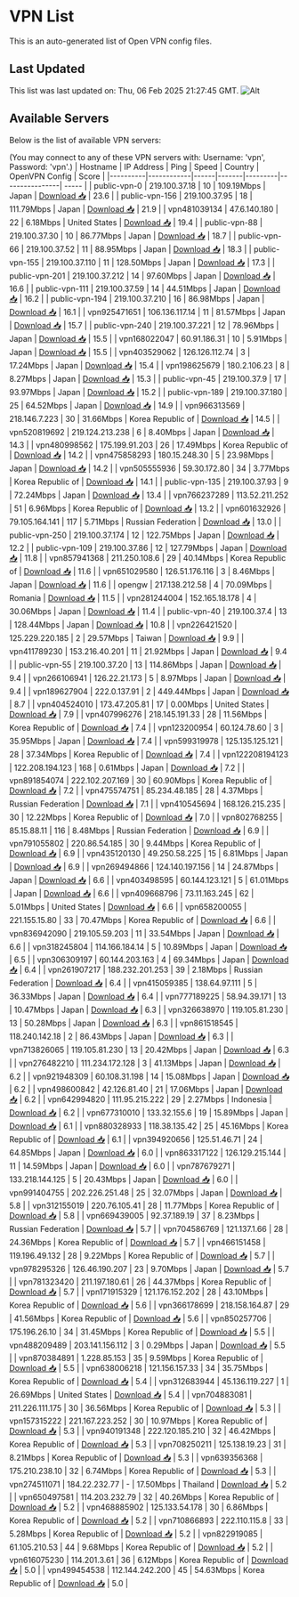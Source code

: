 # VPN List

This is an auto-generated list of Open VPN config files.

## Last Updated

This list was last updated on: Thu, 06 Feb 2025 21:27:45 GMT.
![Alt](https://repobeats.axiom.co/api/embed/186b98318ef1479477931607c1ad7d823f12451f.svg "Repobeats analytics image")

## Available Servers

Below is the list of available VPN servers:

(You may connect to any of these VPN servers with: Username: 'vpn', Password: 'vpn'.)
| Hostname | IP Address | Ping | Speed | Country | OpenVPN Config | Score |
|----------|------------|------|-------|---------|----------------| ----- |
| public-vpn-0 | 219.100.37.18 | 10 | 109.19Mbps | Japan | [Download 📥](./configs/server_0_JP.ovpn) | 23.6 |
| public-vpn-156 | 219.100.37.95 | 18 | 111.79Mbps | Japan | [Download 📥](./configs/server_1_JP.ovpn) | 21.9 |
| vpn481039134 | 47.6.140.180 | 22 | 6.18Mbps | United States | [Download 📥](./configs/server_2_US.ovpn) | 19.4 |
| public-vpn-88 | 219.100.37.30 | 10 | 86.77Mbps | Japan | [Download 📥](./configs/server_3_JP.ovpn) | 18.7 |
| public-vpn-66 | 219.100.37.52 | 11 | 88.95Mbps | Japan | [Download 📥](./configs/server_4_JP.ovpn) | 18.3 |
| public-vpn-155 | 219.100.37.110 | 11 | 128.50Mbps | Japan | [Download 📥](./configs/server_5_JP.ovpn) | 17.3 |
| public-vpn-201 | 219.100.37.212 | 14 | 97.60Mbps | Japan | [Download 📥](./configs/server_6_JP.ovpn) | 16.6 |
| public-vpn-111 | 219.100.37.59 | 14 | 44.51Mbps | Japan | [Download 📥](./configs/server_7_JP.ovpn) | 16.2 |
| public-vpn-194 | 219.100.37.210 | 16 | 86.98Mbps | Japan | [Download 📥](./configs/server_8_JP.ovpn) | 16.1 |
| vpn925471651 | 106.136.117.14 | 11 | 81.57Mbps | Japan | [Download 📥](./configs/server_9_JP.ovpn) | 15.7 |
| public-vpn-240 | 219.100.37.221 | 12 | 78.96Mbps | Japan | [Download 📥](./configs/server_10_JP.ovpn) | 15.5 |
| vpn168022047 | 60.91.186.31 | 10 | 5.91Mbps | Japan | [Download 📥](./configs/server_11_JP.ovpn) | 15.5 |
| vpn403529062 | 126.126.112.74 | 3 | 17.24Mbps | Japan | [Download 📥](./configs/server_12_JP.ovpn) | 15.4 |
| vpn198625679 | 180.2.106.23 | 8 | 8.27Mbps | Japan | [Download 📥](./configs/server_13_JP.ovpn) | 15.3 |
| public-vpn-45 | 219.100.37.9 | 17 | 93.97Mbps | Japan | [Download 📥](./configs/server_14_JP.ovpn) | 15.2 |
| public-vpn-189 | 219.100.37.180 | 25 | 64.52Mbps | Japan | [Download 📥](./configs/server_15_JP.ovpn) | 14.9 |
| vpn966313569 | 218.146.7.223 | 30 | 31.66Mbps | Korea Republic of | [Download 📥](./configs/server_16_KR.ovpn) | 14.5 |
| vpn520819692 | 219.124.213.238 | 6 | 8.40Mbps | Japan | [Download 📥](./configs/server_17_JP.ovpn) | 14.3 |
| vpn480998562 | 175.199.91.203 | 26 | 17.49Mbps | Korea Republic of | [Download 📥](./configs/server_18_KR.ovpn) | 14.2 |
| vpn475858293 | 180.15.248.30 | 5 | 23.98Mbps | Japan | [Download 📥](./configs/server_19_JP.ovpn) | 14.2 |
| vpn505555936 | 59.30.172.80 | 34 | 3.77Mbps | Korea Republic of | [Download 📥](./configs/server_20_KR.ovpn) | 14.1 |
| public-vpn-135 | 219.100.37.93 | 9 | 72.24Mbps | Japan | [Download 📥](./configs/server_21_JP.ovpn) | 13.4 |
| vpn766237289 | 113.52.211.252 | 51 | 6.96Mbps | Korea Republic of | [Download 📥](./configs/server_22_KR.ovpn) | 13.2 |
| vpn601632926 | 79.105.164.141 | 117 | 5.71Mbps | Russian Federation | [Download 📥](./configs/server_23_RU.ovpn) | 13.0 |
| public-vpn-250 | 219.100.37.174 | 12 | 122.75Mbps | Japan | [Download 📥](./configs/server_24_JP.ovpn) | 12.2 |
| public-vpn-109 | 219.100.37.86 | 12 | 127.79Mbps | Japan | [Download 📥](./configs/server_25_JP.ovpn) | 11.8 |
| vpn857941368 | 211.250.108.6 | 29 | 40.14Mbps | Korea Republic of | [Download 📥](./configs/server_26_KR.ovpn) | 11.6 |
| vpn651029580 | 126.51.176.116 | 3 | 8.46Mbps | Japan | [Download 📥](./configs/server_27_JP.ovpn) | 11.6 |
| opengw | 217.138.212.58 | 4 | 70.09Mbps | Romania | [Download 📥](./configs/server_28_RO.ovpn) | 11.5 |
| vpn281244004 | 152.165.18.178 | 4 | 30.06Mbps | Japan | [Download 📥](./configs/server_29_JP.ovpn) | 11.4 |
| public-vpn-40 | 219.100.37.4 | 13 | 128.44Mbps | Japan | [Download 📥](./configs/server_30_JP.ovpn) | 10.8 |
| vpn226421520 | 125.229.220.185 | 2 | 29.57Mbps | Taiwan | [Download 📥](./configs/server_31_TW.ovpn) | 9.9 |
| vpn411789230 | 153.216.40.201 | 11 | 21.92Mbps | Japan | [Download 📥](./configs/server_32_JP.ovpn) | 9.4 |
| public-vpn-55 | 219.100.37.20 | 13 | 114.86Mbps | Japan | [Download 📥](./configs/server_33_JP.ovpn) | 9.4 |
| vpn266106941 | 126.22.21.173 | 5 | 8.97Mbps | Japan | [Download 📥](./configs/server_34_JP.ovpn) | 9.4 |
| vpn189627904 | 222.0.137.91 | 2 | 449.44Mbps | Japan | [Download 📥](./configs/server_35_JP.ovpn) | 8.7 |
| vpn404524010 | 173.47.205.81 | 17 | 0.00Mbps | United States | [Download 📥](./configs/server_36_US.ovpn) | 7.9 |
| vpn407996276 | 218.145.191.33 | 28 | 11.56Mbps | Korea Republic of | [Download 📥](./configs/server_37_KR.ovpn) | 7.4 |
| vpn123200954 | 60.124.78.60 | 3 | 35.95Mbps | Japan | [Download 📥](./configs/server_38_JP.ovpn) | 7.4 |
| vpn599319978 | 125.135.125.121 | 28 | 37.34Mbps | Korea Republic of | [Download 📥](./configs/server_39_KR.ovpn) | 7.4 |
| vpn122208194123 | 122.208.194.123 | 168 | 0.61Mbps | Japan | [Download 📥](./configs/server_40_JP.ovpn) | 7.2 |
| vpn891854074 | 222.102.207.169 | 30 | 60.90Mbps | Korea Republic of | [Download 📥](./configs/server_41_KR.ovpn) | 7.2 |
| vpn475574751 | 85.234.48.185 | 28 | 4.37Mbps | Russian Federation | [Download 📥](./configs/server_42_RU.ovpn) | 7.1 |
| vpn410545694 | 168.126.215.235 | 30 | 12.22Mbps | Korea Republic of | [Download 📥](./configs/server_43_KR.ovpn) | 7.0 |
| vpn802768255 | 85.15.88.11 | 116 | 8.48Mbps | Russian Federation | [Download 📥](./configs/server_44_RU.ovpn) | 6.9 |
| vpn791055802 | 220.86.54.185 | 30 | 9.44Mbps | Korea Republic of | [Download 📥](./configs/server_45_KR.ovpn) | 6.9 |
| vpn435120130 | 49.250.58.225 | 15 | 6.81Mbps | Japan | [Download 📥](./configs/server_46_JP.ovpn) | 6.9 |
| vpn269494866 | 124.140.197.156 | 14 | 24.87Mbps | Japan | [Download 📥](./configs/server_47_JP.ovpn) | 6.6 |
| vpn403498595 | 60.144.123.121 | 5 | 61.01Mbps | Japan | [Download 📥](./configs/server_48_JP.ovpn) | 6.6 |
| vpn409668796 | 73.11.163.245 | 62 | 5.01Mbps | United States | [Download 📥](./configs/server_49_US.ovpn) | 6.6 |
| vpn658200055 | 221.155.15.80 | 33 | 70.47Mbps | Korea Republic of | [Download 📥](./configs/server_50_KR.ovpn) | 6.6 |
| vpn836942090 | 219.105.59.203 | 11 | 33.54Mbps | Japan | [Download 📥](./configs/server_51_JP.ovpn) | 6.6 |
| vpn318245804 | 114.166.184.14 | 5 | 10.89Mbps | Japan | [Download 📥](./configs/server_52_JP.ovpn) | 6.5 |
| vpn306309197 | 60.144.203.163 | 4 | 69.34Mbps | Japan | [Download 📥](./configs/server_53_JP.ovpn) | 6.4 |
| vpn261907217 | 188.232.201.253 | 39 | 2.18Mbps | Russian Federation | [Download 📥](./configs/server_54_RU.ovpn) | 6.4 |
| vpn415059385 | 138.64.97.111 | 5 | 36.33Mbps | Japan | [Download 📥](./configs/server_55_JP.ovpn) | 6.4 |
| vpn777189225 | 58.94.39.171 | 13 | 10.47Mbps | Japan | [Download 📥](./configs/server_56_JP.ovpn) | 6.3 |
| vpn326638970 | 119.105.81.230 | 13 | 50.28Mbps | Japan | [Download 📥](./configs/server_57_JP.ovpn) | 6.3 |
| vpn861518545 | 118.240.142.18 | 2 | 86.43Mbps | Japan | [Download 📥](./configs/server_58_JP.ovpn) | 6.3 |
| vpn713826065 | 119.105.81.230 | 13 | 20.42Mbps | Japan | [Download 📥](./configs/server_59_JP.ovpn) | 6.3 |
| vpn276482210 | 111.234.172.128 | 3 | 41.13Mbps | Japan | [Download 📥](./configs/server_60_JP.ovpn) | 6.2 |
| vpn921948309 | 60.108.31.198 | 14 | 15.08Mbps | Japan | [Download 📥](./configs/server_61_JP.ovpn) | 6.2 |
| vpn498600842 | 42.126.81.40 | 21 | 17.06Mbps | Japan | [Download 📥](./configs/server_62_JP.ovpn) | 6.2 |
| vpn642994820 | 111.95.215.222 | 29 | 2.27Mbps | Indonesia | [Download 📥](./configs/server_63_ID.ovpn) | 6.2 |
| vpn677310010 | 133.32.155.6 | 19 | 15.89Mbps | Japan | [Download 📥](./configs/server_64_JP.ovpn) | 6.1 |
| vpn880328933 | 118.38.135.42 | 25 | 45.16Mbps | Korea Republic of | [Download 📥](./configs/server_65_KR.ovpn) | 6.1 |
| vpn394920656 | 125.51.46.71 | 24 | 64.85Mbps | Japan | [Download 📥](./configs/server_66_JP.ovpn) | 6.0 |
| vpn863317122 | 126.129.215.144 | 11 | 14.59Mbps | Japan | [Download 📥](./configs/server_67_JP.ovpn) | 6.0 |
| vpn787679271 | 133.218.144.125 | 5 | 20.43Mbps | Japan | [Download 📥](./configs/server_68_JP.ovpn) | 6.0 |
| vpn991404755 | 202.226.251.48 | 25 | 32.07Mbps | Japan | [Download 📥](./configs/server_69_JP.ovpn) | 5.8 |
| vpn312155019 | 220.76.105.41 | 28 | 11.77Mbps | Korea Republic of | [Download 📥](./configs/server_70_KR.ovpn) | 5.8 |
| vpn669439005 | 92.37.189.19 | 37 | 8.23Mbps | Russian Federation | [Download 📥](./configs/server_71_RU.ovpn) | 5.7 |
| vpn704586769 | 121.137.1.66 | 28 | 24.36Mbps | Korea Republic of | [Download 📥](./configs/server_72_KR.ovpn) | 5.7 |
| vpn466151458 | 119.196.49.132 | 28 | 9.22Mbps | Korea Republic of | [Download 📥](./configs/server_73_KR.ovpn) | 5.7 |
| vpn978295326 | 126.46.190.207 | 23 | 9.70Mbps | Japan | [Download 📥](./configs/server_74_JP.ovpn) | 5.7 |
| vpn781323420 | 211.197.180.61 | 26 | 44.37Mbps | Korea Republic of | [Download 📥](./configs/server_75_KR.ovpn) | 5.7 |
| vpn171915329 | 121.176.152.202 | 28 | 43.10Mbps | Korea Republic of | [Download 📥](./configs/server_76_KR.ovpn) | 5.6 |
| vpn366178699 | 218.158.164.87 | 29 | 41.56Mbps | Korea Republic of | [Download 📥](./configs/server_77_KR.ovpn) | 5.6 |
| vpn850257706 | 175.196.26.10 | 34 | 31.45Mbps | Korea Republic of | [Download 📥](./configs/server_78_KR.ovpn) | 5.5 |
| vpn488209489 | 203.141.156.112 | 3 | 0.29Mbps | Japan | [Download 📥](./configs/server_79_JP.ovpn) | 5.5 |
| vpn870384891 | 1.228.85.153 | 35 | 9.59Mbps | Korea Republic of | [Download 📥](./configs/server_80_KR.ovpn) | 5.5 |
| vpn638006218 | 121.156.157.33 | 34 | 35.75Mbps | Korea Republic of | [Download 📥](./configs/server_81_KR.ovpn) | 5.4 |
| vpn312683944 | 45.136.119.227 | 1 | 26.69Mbps | United States | [Download 📥](./configs/server_82_US.ovpn) | 5.4 |
| vpn704883081 | 211.226.111.175 | 30 | 36.56Mbps | Korea Republic of | [Download 📥](./configs/server_83_KR.ovpn) | 5.3 |
| vpn157315222 | 221.167.223.252 | 30 | 10.97Mbps | Korea Republic of | [Download 📥](./configs/server_84_KR.ovpn) | 5.3 |
| vpn940191348 | 222.120.185.210 | 32 | 46.42Mbps | Korea Republic of | [Download 📥](./configs/server_85_KR.ovpn) | 5.3 |
| vpn708250211 | 125.138.19.23 | 31 | 8.21Mbps | Korea Republic of | [Download 📥](./configs/server_86_KR.ovpn) | 5.3 |
| vpn639356368 | 175.210.238.10 | 32 | 6.74Mbps | Korea Republic of | [Download 📥](./configs/server_87_KR.ovpn) | 5.3 |
| vpn274511071 | 184.22.232.77 | - | 17.50Mbps | Thailand | [Download 📥](./configs/server_88_TH.ovpn) | 5.2 |
| vpn650497581 | 114.203.232.79 | 32 | 40.26Mbps | Korea Republic of | [Download 📥](./configs/server_89_KR.ovpn) | 5.2 |
| vpn468885902 | 125.133.54.178 | 30 | 6.86Mbps | Korea Republic of | [Download 📥](./configs/server_90_KR.ovpn) | 5.2 |
| vpn710866893 | 222.110.115.8 | 33 | 5.28Mbps | Korea Republic of | [Download 📥](./configs/server_91_KR.ovpn) | 5.2 |
| vpn822919085 | 61.105.210.53 | 44 | 9.68Mbps | Korea Republic of | [Download 📥](./configs/server_92_KR.ovpn) | 5.2 |
| vpn616075230 | 114.201.3.61 | 36 | 6.12Mbps | Korea Republic of | [Download 📥](./configs/server_93_KR.ovpn) | 5.0 |
| vpn499454538 | 112.144.242.200 | 45 | 54.63Mbps | Korea Republic of | [Download 📥](./configs/server_94_KR.ovpn) | 5.0 |
